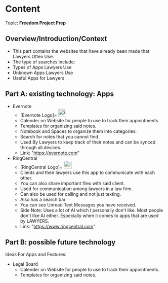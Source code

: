 # Content
Topic: **Freedom Project Prep**

## Overview/Introduction/Context
* This part contains the websites that have already been made that Lawyers Often Use.
* The type of searches include:
* Types of Apps Lawyers Use
* Unknown Apps Lawyers Use
* Useful Apps for Lawyers

## Part A: existing technology: Apps
* Evernote
  * [Evernote Logo]=     <img width="25" height="25" alt="image" src="https://github.com/user-attachments/assets/e9ea3985-7919-4a30-87fa-71412d0ec56c">
  * Calender on Website for people to use to track their appointments.
  * Templates for organizing said notes.
  * Notebook and Spaces to organize them into categories.
  * Search for notes that you cannot find.
  * Used By Lawyers to keep track of their notes and can be synced through all devices.
  * Link: "https://evernote.com"
* RingCentral
    * [RingCentral Logo]=   <img width="25" height="25" alt="image" src="https://github.com/user-attachments/assets/c8e86033-2dd2-4adb-a2a0-0c8c4ca5b139">
    * Clients and their lawyers use this app to communicate with each other.
  * You can also share important files with said client.
  * Used for communication among lawyers in a law firm.
  * Can also be used for calling and not just texting.
  * Also has a search bar
  * You can see Unread Text Messages you have received.
  * Side Note: Uses a lot of AI which I personally don't like. Most people don't like AI either. Especially when it comes to apps that are used by LAWYERS.
  * Link: "https://www.ringcentral.com"

## Part B: possible future technology
 Ideas For Apps and Features:
* Legal Board
  * Calender on Website for people to use to track their appointments.
  * Templates for organizing said notes.
